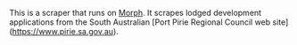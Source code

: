 This is a scraper that runs on [Morph](https://morph.io).  It scrapes lodged development applications from the South Australian [Port Pirie Regional Council web site] (https://www.pirie.sa.gov.au).
